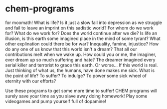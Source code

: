 # chem-programs
for moomath!
What is life? Is it just a slow fall into depression as we struggle and fail to leave an imprint on this sadistic world?
For whom do we work for? What do we work for? Does the world continue after we die?
Is life an illusion, is this earth some imagined place in the mind of some tyrant?
What other explination could there be for war?
Inequality, famine, injustice?
How do any one of us know that this world isn't a dream?
That all our contributions melt when we wake up.
How could you or me, the imaginer, ever dream up so much suffering and hate?
The dreamer imagined every serial killer and terrorist to grace this earth.
Or worse... If this world is real.
Just thinking of what us, the humans, have done makes me sick.
What is the point of life? To suffer? To indulge? To power some sick wheel of eternity with our efforts?

Use these programs to get some more time to suffer!
CHEM programs will surely save your time as you slave away doing homework!
Play some videogames and pump yourself full of dopamine!

